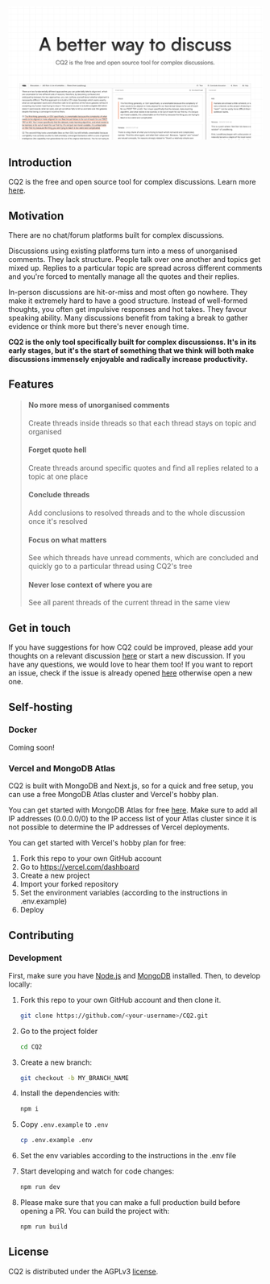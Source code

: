 <img src="./public/meta.png" alt="CQ2 banner"/>

## Introduction

CQ2 is the free and open source tool for complex discussions. Learn more [here](https://cq2.co).

## Motivation

There are no chat/forum platforms built for complex discussions.

Discussions using existing platforms turn into a mess of unorganised comments. They lack structure. People talk over one another and topics get mixed up. Replies to a particular topic are spread across different comments and you're forced to mentally manage all the quotes and their replies.

In-person discussions are hit-or-miss and most often go nowhere. They make it extremely hard to have a good structure. Instead of well-formed thoughts, you often get impulsive responses and hot takes. They favour speaking ability. Many discussions benefit from taking a break to gather evidence or think more but there's never enough time.

**CQ2 is the only tool specifically built for complex discussionss. It's in its early stages, but it's the start of something that we think will both make discussions immensely enjoyable and radically increase productivity.**

## Features

> #### No more mess of unorganised comments
>
> Create threads inside threads so that each thread stays on topic and organised
>
> #### Forget quote hell
>
> Create threads around specific quotes and find all replies related to a topic at one place
>
> #### Conclude threads
>
> Add conclusions to resolved threads and to the whole discussion once it's resolved
>
> #### Focus on what matters
>
> See which threads have unread comments, which are concluded and quickly go to a particular thread using CQ2's tree
>
> #### Never lose context of where you are
>
> See all parent threads of the current thread in the same view

## Get in touch

If you have suggestions for how CQ2 could be improved, please add your thoughts on a relevant discussion [here](https://github.com/cq2-co/cq2/discussions/) or start a new discussion. If you have any questions, we would love to hear them too! If you want to report an issue, check if the issue is already opened [here](https://github.com/cq2-co/cq2/issues) otherwise open a new one.

## Self-hosting

### Docker

Coming soon!

### Vercel and MongoDB Atlas

CQ2 is built with MongoDB and Next.js, so for a quick and free setup, you can use a free MongoDB Atlas cluster and Vercel's hobby plan.

You can get started with MongoDB Atlas for free [here](https://www.mongodb.com/basics/mongodb-atlas-tutorial). Make sure to add all IP addresses (0.0.0.0/0) to the IP access list of your Atlas cluster since it is not possible to determine the IP addresses of Vercel deployments.

You can get started with Vercel's hobby plan for free:

1. Fork this repo to your own GitHub account
2. Go to https://vercel.com/dashboard
3. Create a new project
4. Import your forked repository
5. Set the environment variables (according to the instructions in .env.example)
6. Deploy

## Contributing

### Development

First, make sure you have [Node.js](https://nodejs.org/en/) and [MongoDB](https://www.mongodb.com/docs/manual/installation/#mongodb-installation-tutorials) installed. Then, to develop locally:

1. Fork this repo to your own GitHub account and then clone it.

   ```sh
   git clone https://github.com/<your-username>/CQ2.git
   ```

2. Go to the project folder

   ```sh
   cd CQ2
   ```

3. Create a new branch:

   ```sh
   git checkout -b MY_BRANCH_NAME
   ```

4. Install the dependencies with:

   ```sh
   npm i
   ```

5. Copy `.env.example` to `.env`

   ```sh
   cp .env.example .env
   ```

6. Set the env variables according to the instructions in the .env file

7. Start developing and watch for code changes:

   ```sh
   npm run dev
   ```

8. Please make sure that you can make a full production build before opening a PR. You can build the project with:

   ```sh
   npm run build
   ```

## License

CQ2 is distributed under the AGPLv3 [license](https://github.com/cq2-co/cq2/blob/main/LICENSE).
